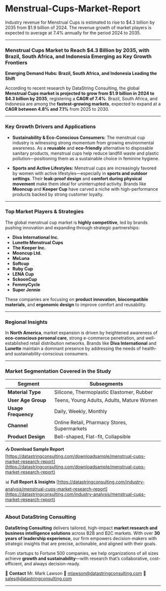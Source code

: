 # Menstrual-Cups-Market-Report

Industry revenue for Menstrual Cups is estimated to rise to $4.3 billion by 2035 from $1.9 billion of 2024. The revenue growth of market players is expected to average at 7.4% annually for the period 2024 to 2035.


---

### **Menstrual Cups Market to Reach \$4.3 Billion by 2035, with Brazil, South Africa, and Indonesia Emerging as Key Growth Frontiers**

**Emerging Demand Hubs: Brazil, South Africa, and Indonesia Leading the Shift**

According to recent research by DataString Consulting, the global **Menstrual Cups market is projected to grow from \$1.9 billion in 2024 to \$4.3 billion by 2035**, registering a **CAGR of 7.4%**. Brazil, South Africa, and Indonesia are among the **fastest-growing markets**, expected to expand at a **CAGR between 4.8% and 7.1%** from 2025 to 2030.

---

### **Key Growth Drivers and Applications**

* **Sustainability & Eco-Conscious Consumers:**
  The menstrual cup industry is witnessing strong momentum from growing environmental awareness. As a **reusable** and **eco-friendly** alternative to disposable sanitary products, menstrual cups help reduce landfill waste and plastic pollution—positioning them as a sustainable choice in feminine hygiene.

* **Sports and Active Lifestyles:**
  Menstrual cups are increasingly favored by women with active lifestyles—especially in **sports and outdoor settings**. Their **leak-proof design** and **comfort during physical movement** make them ideal for uninterrupted activity. Brands like **Mooncup** and **Keeper Cup** have carved a niche with high-performance products backed by strong customer loyalty.

---

### **Top Market Players & Strategies**

The global menstrual cup market is **highly competitive**, led by brands pushing innovation and expanding through strategic partnerships:

* **Diva International Inc.**
* **Lunette Menstrual Cups**
* **The Keeper Inc.**
* **Mooncup Ltd.**
* **MeLuna**
* **Softcup**
* **Ruby Cup**
* **LENA Cup**
* **SckoonCup**
* **FemmyCycle**
* **Super Jennie**

These companies are focusing on **product innovation**, **biocompatible materials**, and **ergonomic design** to improve comfort and reusability.

---

### **Regional Insights**

In **North America**, market expansion is driven by heightened awareness of **eco-conscious personal care**, strong e-commerce penetration, and well-established retail distribution networks. Brands like **Diva International** and **Lunette** maintain a dominant presence by addressing the needs of health- and sustainability-conscious consumers.

---

### **Market Segmentation Covered in the Study**

| **Segment**         | **Subsegments**                              |
| ------------------- | -------------------------------------------- |
| **Material Type**   | Silicone, Thermoplastic Elastomer, Rubber    |
| **User Age Group**  | Teens, Young Adults, Adults, Mature Women    |
| **Usage Frequency** | Daily, Weekly, Monthly                       |
| **Channel**         | Online Retail, Pharmacy Stores, Supermarkets |
| **Product Design**  | Bell-shaped, Flat-fit, Collapsible           |

📥 **Download Sample Report**
[https://datastringconsulting.com/downloadsample/menstrual-cups-market-research-report](https://datastringconsulting.com/downloadsample/menstrual-cups-market-research-report)

📊 **Full Report & Insights**
[https://datastringconsulting.com/industry-analysis/menstrual-cups-market-research-report](https://datastringconsulting.com/industry-analysis/menstrual-cups-market-research-report)

---

### **About DataString Consulting**

**DataString Consulting** delivers tailored, high-impact **market research and business intelligence solutions** across B2B and B2C markets. With over **30 years of leadership experience**, our firm empowers decision-makers with strategic insights that are precise, actionable, and aligned with their goals.

From startups to Fortune 500 companies, we help organizations of all sizes achieve **growth and sustainability**—with research that’s collaborative, cost-efficient, and always decision-ready.

📩 **Contact**
Mr. Mark Lawson
📧 [mlawson@datastringconsulting.com](mailto:mlawson@datastringconsulting.com)
📧 [sales@datastringconsulting.com](mailto:sales@datastringconsulting.com)

---



